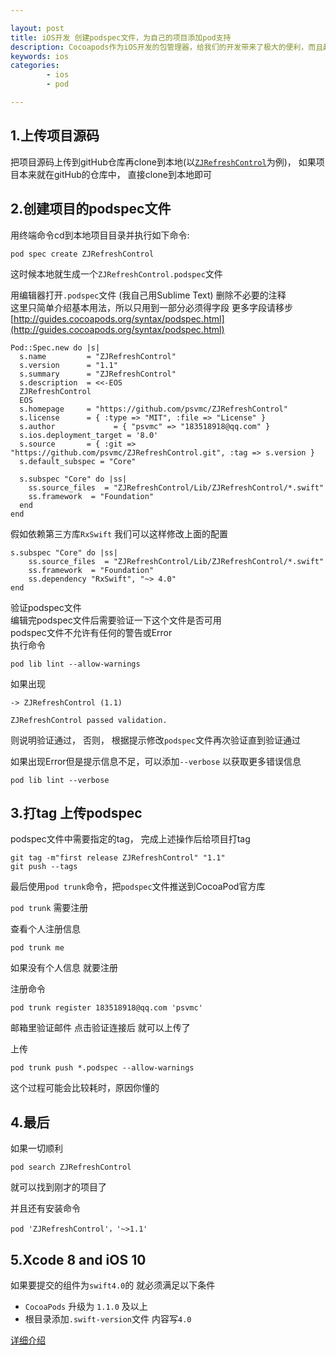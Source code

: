 ```yaml
---

layout: post
title: iOS开发 创建podspec文件，为自己的项目添加pod支持
description: Cocoapods作为iOS开发的包管理器，给我们的开发带来了极大的便利，而且越来越多的第三方类库支持Pod，可以通过Pod傻瓜式的集成到自己的工程中，那么问题来了，我自己也有一系列的小工具类，怎么让它也支持pod集成进而让其他朋友方便的使用呢。
keywords: ios
categories: 
        - ios
        - pod

---
```


## 1.上传项目源码

把项目源码上传到gitHub仓库再clone到本地(以[`ZJRefreshControl`](https://github.com/psvmc/ZJRefreshControl)为例)， 如果项目本来就在gitHub的仓库中， 直接clone到本地即可

## 2.创建项目的podspec文件

用终端命令cd到本地项目目录并执行如下命令:

```
pod spec create ZJRefreshControl
```

这时候本地就生成一个`ZJRefreshControl.podspec`文件

用编辑器打开`.podspec`文件 (我自己用Sublime Text)
删除不必要的注释  
这里只简单介绍基本用法，所以只用到一部分必须得字段 更多字段请移步[http://guides.cocoapods.org/syntax/podspec.html](http://guides.cocoapods.org/syntax/podspec.html)


```
Pod::Spec.new do |s|
  s.name         = "ZJRefreshControl"
  s.version      = "1.1"
  s.summary      = "ZJRefreshControl"
  s.description  = <<-EOS
  ZJRefreshControl
  EOS
  s.homepage     = "https://github.com/psvmc/ZJRefreshControl"
  s.license      = { :type => "MIT", :file => "License" }
  s.author             = { "psvmc" => "183518918@qq.com" }
  s.ios.deployment_target = '8.0'
  s.source       = { :git => "https://github.com/psvmc/ZJRefreshControl.git", :tag => s.version }
  s.default_subspec = "Core"

  s.subspec "Core" do |ss|
    ss.source_files  = "ZJRefreshControl/Lib/ZJRefreshControl/*.swift"
    ss.framework  = "Foundation"
  end
end
```

假如依赖第三方库`RxSwift` 我们可以这样修改上面的配置

```
s.subspec "Core" do |ss|
	ss.source_files  = "ZJRefreshControl/Lib/ZJRefreshControl/*.swift"
	ss.framework  = "Foundation"
	ss.dependency "RxSwift", "~> 4.0"
end
```


验证podspec文件  
编辑完podspec文件后需要验证一下这个文件是否可用  
podspec文件不允许有任何的警告或Error  
执行命令

```
pod lib lint --allow-warnings
```

如果出现

```
-> ZJRefreshControl (1.1)

ZJRefreshControl passed validation.
```

则说明验证通过， 否则， 根据提示修改`podspec`文件再次验证直到验证通过

如果出现Error但是提示信息不足，可以添加`--verbose` 以获取更多错误信息

```
pod lib lint --verbose
```

## 3.打tag 上传podspec

podspec文件中需要指定的tag， 完成上述操作后给项目打tag

```
git tag -m"first release ZJRefreshControl" "1.1"
git push --tags
```

最后使用`pod trunk`命令，把`podspec`文件推送到CocoaPod官方库

`pod trunk` 需要注册

查看个人注册信息

```
pod trunk me
```

如果没有个人信息 就要注册

注册命令

```
pod trunk register 183518918@qq.com 'psvmc'
```

邮箱里验证邮件  点击验证连接后 就可以上传了

上传

```
pod trunk push *.podspec --allow-warnings
```

这个过程可能会比较耗时，原因你懂的

## 4.最后

如果一切顺利

```
pod search ZJRefreshControl
```

就可以找到刚才的项目了    

并且还有安装命令

```
pod 'ZJRefreshControl'，'~>1.1'
```

## 5.Xcode 8 and iOS 10

如果要提交的组件为`swift4.0`的 就必须满足以下条件

+ `CocoaPods` 升级为 `1.1.0` 及以上
+ 根目录添加`.swift-version`文件 内容写`4.0`

[详细介绍](http://blog.cocoapods.org/CocoaPods-1.1.0/)